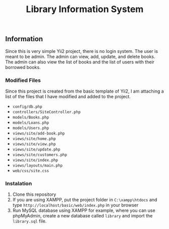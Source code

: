 <p align="center">
    <h1 align="center">Library Information System</h1>
    <br>
</p>

## Information
Since this is very simple Yii2 project, there is no login system. The user is meant to be admin. 
The admin can view, add, update, and delete books. 
The admin can also view the list of books and the list of users with their borrowed books.

### Modified Files
Since this project is created from the basic template of Yii2, I am attaching a list of the files that I have modified and added to the project.

- `config/db.php`
- `controllers/SiteController.php`
- `models/Books.php`
- `models/Loans.php`
- `models/Users.php`
- `views/site/add-book.php`
- `views/site/home.php`
- `views/site/view.php`
- `views/site/update.php`
- `views/site/customers.php`
- `views/site/index.php`
- `views/layouts/main.php`
- `web/css/site.css`

### Instalation
1. Clone this repository
2. If you are using XAMPP, put the project folder in `C:\xampp\htdocs` and type `http://localhost/basic/web/index.php` in your browser
3. Run MySQL database using XAMPP for example, where you can use phpMyAdmin, create a new database called `library` and import the `library.sql` file.